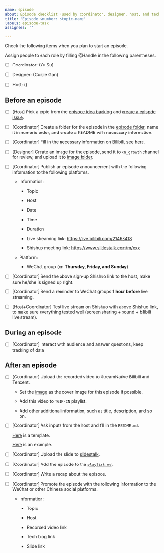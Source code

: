 ```yaml
---
name: episode
about: Episode checklist (used by coordinator, designer, host, and technical writer)
title: 'Episode $number: $topic-name'
labels: episode-task
assignees: ''

---
```


Check the following items when you plan to start an episode.

Assign people to each role by filling @Handle in the following parentheses.

- [ ] Coordinator: (Yu Su)  

- [ ] Designer: (Cunjie Gan)

- [ ] Host: ()

## Before an episode
 
- [ ] [Host] Pick a topic from the [episode idea backlog](https://github.com/streamnative/tgip-cn/issues?q=is%3Aopen+is%3Aissue+label%3Aepisode-idea) and [create a epispde issue](https://github.com/streamnative/tgip-cn/issues/new?assignees=&labels=episode-task&template=episode.md&title=Episode+%24number%3A+%24topic-name).

- [ ] [Coordinator] Create a folder for the episode in the [episode folder](https://github.com/streamnative/tgip-cn/tree/master/episodes), name it in numeric order, and create a README with necessary information.

- [ ] [Coordinator] Fill in the necessary information on Bilibili, see [here](https://github.com/streamnative/tgip-cn/blob/master/image/fill-in-info.png).

- [ ] [Designer] Create an image for the episode, send it to `cn_growth` channel for review, and upload it to [image folder](https://github.com/streamnative/tgip-cn/tree/master/image).

- [ ] [Coordinator] Publish an episode announcement with the following information to the following platforms.

  - Information:

    - Topic

    - Host
  
    - Date

    - Time
  
    - Duration
    
    - Live streaming link: https://live.bilibili.com/21468418 
    
    - Shishuo meeting link: https://www.slidestalk.com/m/xxx
  
  - Platform:
  
    - WeChat  group (on **Thursday, Friday, and Sunday**)

- [ ] [Coordinator] Send the above sign-up Shishuo link to the host, make sure he/she is signed up right. 

- [ ] [Coordinator] Send a reminder to WeChat groups **1 hour before** live streaming.

- [ ] [Host+Coordinator] Test live stream on Shishuo with above Shishuo link, to make sure everything tested well (screen sharing + sound + bilibili live stream).
   
## During an episode

- [ ] [Coordinator] Interact with audience and answer questions, keep tracking of data

## After an episode

- [ ] [Coordinator] Upload the recorded video to StreamNative Bilibili and Tencent.
  
  - Set the [image](https://github.com/streamnative/tgip-cn/tree/master/image) as the cover image for this episode if possible.
  
  - Add this video to `TGIP-CN` playlist.
  
  - Add other additional information, such as title, description, and so on.

- [ ] [Coordinator] Ask inputs from the host and fill in the `README.md`.
  
    [Here](https://github.com/streamnative/tgip-cn/blob/master/episodes/episode_template.md) is a template.

    [Here](https://github.com/streamnative/tgip-cn/blob/master/episodes/002/README.md) is an example.
    
- [ ] [Coordinator] Upload the slide to [slidestalk](https://www.slidestalk.com/).

- [ ] [Coordinator] Add the episode to the [`playlist.md`](https://github.com/streamnative/tgip-cn/blob/master/playlist.md).

- [ ] [Coordinator] Write a recap about the episode.

- [ ] [Coordinator] Promote the episode with the following information to the WeChat or other Chinese social platforms.

  - Information:

    - Topic

    - Host

    - Recorded video link

    - Tech blog link

    - Slide link
